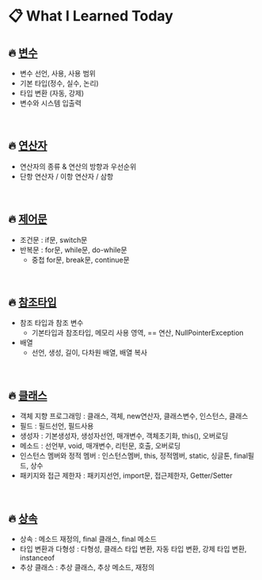 # 📋 What I Learned Today


## 🔥 [변수](https://github.com/iwalkbyfaith/What-I-Learned-Today/blob/master/%ED%98%BC%EC%9E%90%EA%B3%B5%EB%B6%80%ED%95%98%EB%8A%94%EC%9E%90%EB%B0%94/%EB%B3%80%EC%88%98.md)
  - 변수 선언, 사용, 사용 범위
  - 기본 타입(정수, 실수, 논리)
  - 타입 변환 (자동, 강제)
  - 변수와 시스템 입출력
  
<br>

## 🔥 [연산자](https://github.com/iwalkbyfaith/What-I-Learned-Today/blob/master/%ED%98%BC%EC%9E%90%EA%B3%B5%EB%B6%80%ED%95%98%EB%8A%94%EC%9E%90%EB%B0%94/Operator.md)
  - 연산자의 종류 & 연산의 방향과 우선순위
  - 단항 연산자 / 이항 연산자 / 삼항 
  
<br>

## 🔥 [제어문](https://github.com/iwalkbyfaith/What-I-Learned-Today/blob/master/%ED%98%BC%EC%9E%90%EA%B3%B5%EB%B6%80%ED%95%98%EB%8A%94%EC%9E%90%EB%B0%94/%EC%A0%9C%EC%96%B4%EB%AC%B8.md)
  - 조건문 : if문, switch문
  - 반복문 : for문, while문, do-while문
    - 중첩 for문, break문, continue문
    
    
<br>

## 🔥 [참조타입](https://github.com/iwalkbyfaith/What-I-Learned-Today/blob/master/%ED%98%BC%EC%9E%90%EA%B3%B5%EB%B6%80%ED%95%98%EB%8A%94%EC%9E%90%EB%B0%94/%EC%B0%B8%EC%A1%B0%ED%83%80%EC%9E%85.md)
  - 참조 타입과 참조 변수
    - 기본타입과 참조타입, 메모리 사용 영역, == 연산, NullPointerException
  - 배열
    - 선언, 생성, 길이, 다차원 배열, 배열 복사
 
<br>
    
## 🔥 [클래스](https://github.com/iwalkbyfaith/What-I-Learned-Today/blob/master/%ED%98%BC%EC%9E%90%EA%B3%B5%EB%B6%80%ED%95%98%EB%8A%94%EC%9E%90%EB%B0%94/%ED%81%B4%EB%9E%98%EC%8A%A4.md)
  - 객체 지향 프로그래밍 : 클래스, 객체, new연산자, 클래스변수, 인스턴스, 클래스 
  - 필드 : 필드선언, 필드사용 
  - 생성자 : 기본생성자, 생성자선언, 매개변수, 객체초기화, this(), 오버로딩
  - 메소드 :  선언부, void, 매개변수, 리턴문, 호출, 오버로딩
  - 인스턴스 멤버와 정적 멤버 : 인스턴스멤버, this, 정적멤버, static, 싱글톤, final필드, 상수
  - 패키지와 접근 제한자 : 패키지선언, import문, 접근제한자, Getter/Setter
  
  
<br>

## 🔥 [상속](https://github.com/iwalkbyfaith/What-I-Learned-Today/blob/master/%ED%98%BC%EC%9E%90%EA%B3%B5%EB%B6%80%ED%95%98%EB%8A%94%EC%9E%90%EB%B0%94/%EC%83%81%EC%86%8D.md)
  - 상속 : 메소드 재정의, final 클래스, final 메소드
  - 타입 변환과 다형성 : 다형성, 클래스 타입 변환, 자동 타입 변환, 강제 타입 변환, instanceof
  - 추상 클래스 : 추상 클래스, 추상 메소드, 재정의
